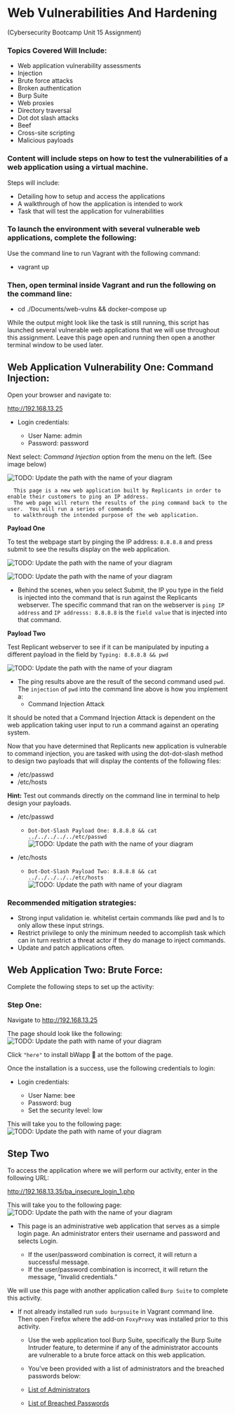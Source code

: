 # Web Vulnerabilities And Hardening
(Cybersecurity Bootcamp Unit 15 Assignment)

### Topics Covered Will Include:
- Web application vulnerability assessments
- Injection
- Brute force attacks
- Broken authentication
- Burp Suite
- Web proxies
- Directory traversal
- Dot dot slash attacks
- Beef
- Cross-site scripting
- Malicious payloads

### Content will include steps on how to test the vulnerabilities of a web application using a virtual machine.  
Steps will include:  

- Detailing how to setup and access the applications
- A walkthrough of how the application is intended to work
- Task that will test the application for vulnerabilities

### To launch the environment with several vulnerable web applications, complete the following:

Use the command line to run Vagrant with the following command: 
- vagrant up

### Then, open terminal inside Vagrant and run the following on the command line: 
- cd ./Documents/web-vulns && docker-compose up

While the output might look like the task is still running, this script has launched several vulnerable web applications that we will use throughout this assignment.  Leave this page open and running then open a another terminal window to be used later.

## Web Application Vulnerability One: Command Injection:

Open your browser and navigate to:

http://192.168.13.25

- Login credentials:

    * User Name: admin
    * Password:  password

Next select:
*Command Injection*
option from the menu on the left. (See image below)

![TODO: Update the path with the name of your diagram](https://github.com/Tamie13/Vulnerabilities-and-Hardening-HW/blob/main/DVWA/command%20injection%20shot.png)

      This page is a new web application built by Replicants in order to enable their customers to ping an IP address. 
      The web page will return the results of the ping command back to the user.  You will run a series of commands 
      to walkthrough the intended purpose of the web application.
      
      
**Payload One**

To test the webpage start by pinging the IP address:
`8.8.8.8`
and press submit to see the results display on the web application.

![TODO: Update the path with the name of your diagram](https://github.com/Tamie13/Vulnerabilities-and-Hardening-HW/blob/main/DVWA/Ping%208.8.8.8.png)

![TODO: Update the path with the name of your diagram](https://github.com/Tamie13/Vulnerabilities-and-Hardening-HW/blob/main/DVWA/Results%20of%20Ping%20of%208.8.8.8.png)

  - Behind the scenes, when you select Submit, the IP you type in the field is injected into the command that is run against the Replicants webserver. The specific     command that ran on the webserver is `ping IP address` and `IP addresss: 8.8.8.8` is the `field value` that is injected into that command.   

**Payload Two**

Test Replicant webserver to see if it can be manipulated by inputing a different payload in the field by
`Typing: 8.8.8.8 && pwd`
   
![TODO: Update the path with the name of your diagram](https://github.com/Tamie13/Vulnerabilities-and-Hardening-HW/blob/main/DVWA/PWD%20Results.png) 
   
- The ping results above are the result of the second command used `pwd`.  The `injection` of `pwd` into the command line above is how you implement a:
  - Command Injection Attack

It should be noted that a Command Injection Attack is dependent on the web application taking user input to run a command against an operating system.

Now that you have determined that Replicants new application is vulnerable to command injection, you are tasked with using the dot-dot-slash method to design two payloads that will display the contents of the following files:

- /etc/passwd
- /etc/hosts
   
**Hint:** Test out commands directly on the command line in terminal to help design your payloads.

-  /etc/passwd
   - `Dot-Dot-Slash Payload One: 8.8.8.8 && cat ../../../../../etc/passwd`
![TODO:  Update the path with the name of your diagram](https://github.com/Tamie13/Vulnerabilities-and-Hardening-HW/blob/main/DVWA/Result%20for%20:etc:passwd.png)

-  /etc/hosts
   - `Dot-Dot-Slash Payload Two: 8.8.8.8 && cat ../../../../../etc/hosts`
![TODO: Update the path with name of your diagram](https://github.com/Tamie13/Vulnerabilities-and-Hardening-HW/blob/main/DVWA/Results%20for%20etc:hosts.png)

### Recommended mitigation strategies:

-  Strong input validation ie. whitelist certain commands like pwd and ls to only allow these input strings.
-  Restrict privilege to only the minimum needed to accomplish task which can in turn restrict a threat actor if they do        manage to inject commands.
-  Update and patch applications often.

## Web Application Two: Brute Force:

Complete the following steps to set up the activity:

### Step One:
  
Navigate to http://192.168.13.25

The page should look like the following:
![TODO: Update the path with name of your diagram](https://github.com/Tamie13/Vulnerabilities-and-Hardening-HW/blob/main/bWapp%20install.png)

Click `"here"` to install bWapp 🐝 at the bottom of the page.

Once the installation is a success, use the following credentials to login:

- Login credentials:

    * User Name: bee
    * Password:  bug
    * Set the security level: low

This will take you to the following page:
![TODO: Update the path with name of your diagram](https://github.com/Tamie13/Vulnerabilities-and-Hardening-HW/blob/main/bWapp%202nd%20page.png)

## Step Two

To access the application where we will perform our activity, enter in the following URL: 

http://192.168.13.35/ba_insecure_login_1.php

This will take you to the following page:
![TODO: Update the path with the name of your diagram](https://github.com/Tamie13/Vulnerabilities-and-Hardening-HW/blob/main/bWapp%20broke%20auth.png)

-  This page is an administrative web application that serves as a simple login page. An administrator enters their username    and password and selects Login.

    * If the user/password combination is correct, it will return a successful message.
    * If the user/password combination is incorrect, it will return the message, "Invalid credentials."

We will use this page with another application called `Burp Suite` to complete this activity.
-  If not already installed run `sudo burpsuite` in Vagrant command line. Then open Firefox where the add-on `FoxyProxy` was    installed prior to this activity.

      * Use the web application tool Burp Suite, specifically the Burp Suite Intruder feature, to determine if any of the           administrator accounts are vulnerable to a brute force attack on this web application.

      * You've been provided with a list of administrators and the breached passwords below:
      * [List of Administrators](https://github.com/Tamie13/Vulnerabilities-and-Hardening-HW/blob/main/listofadmins.txt)
      * [List of Breached Passwords](https://github.com/Tamie13/Vulnerabilities-and-Hardening-HW/blob/main/breached_passwords.txt)

